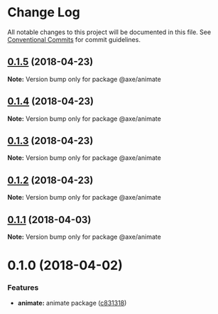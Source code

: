 # Change Log

All notable changes to this project will be documented in this file.
See [Conventional Commits](https://conventionalcommits.org) for commit guidelines.

<a name="0.1.5"></a>
## [0.1.5](https://github.com/ansenhuang/axe/compare/@axe/animate@0.1.4...@axe/animate@0.1.5) (2018-04-23)




**Note:** Version bump only for package @axe/animate

<a name="0.1.4"></a>
## [0.1.4](https://github.com/ansenhuang/axe/compare/@axe/animate@0.1.3...@axe/animate@0.1.4) (2018-04-23)




**Note:** Version bump only for package @axe/animate

<a name="0.1.3"></a>
## [0.1.3](https://github.com/ansenhuang/axe/compare/@axe/animate@0.1.1...@axe/animate@0.1.3) (2018-04-23)




**Note:** Version bump only for package @axe/animate

<a name="0.1.2"></a>
## [0.1.2](https://github.com/ansenhuang/axe/compare/@axe/animate@0.1.1...@axe/animate@0.1.2) (2018-04-23)




**Note:** Version bump only for package @axe/animate

<a name="0.1.1"></a>
## [0.1.1](https://github.com/ansenhuang/axe/compare/@axe/animate@0.1.0...@axe/animate@0.1.1) (2018-04-03)




**Note:** Version bump only for package @axe/animate

<a name="0.1.0"></a>
# 0.1.0 (2018-04-02)


### Features

* **animate:** animate package ([c831318](https://github.com/ansenhuang/axe/commit/c831318))
